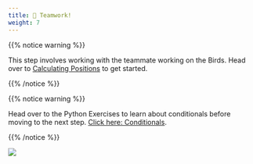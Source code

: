 ```yaml
---
title: 🤝 Teamwork!
weight: 7
---
```


{{% notice warning %}}

This step involves working with the teammate working on the Birds.
Head over to [Calculating Positions](../../teamwork/1_calculating_positions) to get started.

{{% /notice %}}

{{% notice warning %}}

Head over to the Python Exercises to learn about conditionals before moving to the next step. [Click here: Conditionals](../../exercises/conditionals).

{{% /notice %}}

![](../../images/teamwork.gif)

